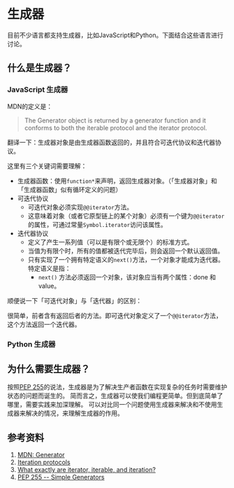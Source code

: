 # 生成器

目前不少语言都支持生成器，比如JavaScript和Python。下面结合这些语言进行讨论。

## 什么是生成器？

### JavaScript 生成器

MDN的定义是：

> The Generator object is returned by a generator function and it conforms to both the iterable protocol and the iterator protocol.

翻译一下：生成器对象是由生成器函数返回的，并且符合可迭代协议和迭代器协议。

这里有三个关键词需要理解：

- 生成器函数：使用`function*`来声明，返回生成器对象。（「生成器对象」和「生成器函数」似有循环定义的问题）
- 可迭代协议
  - 可迭代对象必须实现`@@iterator`方法。
  - 这意味着对象（或者它原型链上的某个对象）必须有一个键为`@@iterator`的属性，可通过常量`Symbol.iterator`访问该属性。
- 迭代器协议
  - 定义了产生一系列值（可以是有限个或无限个）的标准方式。
  - 当值为有限个时，所有的值都被迭代完毕后，则会返回一个默认返回值。
  - 只有实现了一个拥有特定语义的`next()`方法，一个对象才能成为迭代器。特定语义是指：
    - `next()` 方法必须返回一个对象，该对象应当有两个属性：done 和 value。

顺便说一下「可迭代对象」与「迭代器」的区别：

很简单，前者含有返回后者的方法。即可迭代对象定义了一个`@@iterator`方法，这个方法返回一个迭代器。

### Python 生成器

## 为什么需要生成器？

按照[PEP 255][4]的说法，生成器是为了解决生产者函数在实现复杂的任务时需要维护状态的问题而诞生的。
简而言之，生成器可以使我们编程更简单。但到底简单了哪里，需要实践来加深理解。
可以对比同一个问题使用生成器来解决和不使用生成器来解决的情况，来理解生成器的作用。

## 参考资料

1. [MDN: Generator][1]
2. [Iteration protocols][2]
3. [What exactly are iterator, iterable, and iteration?][3]
4. [PEP 255 -- Simple Generators][4]

  [1]: https://developer.mozilla.org/en-US/docs/Web/JavaScript/Reference/Global_Objects/Generator
  [2]: https://developer.mozilla.org/en-US/docs/Web/JavaScript/Reference/Iteration_protocols
  [3]: https://stackoverflow.com/questions/9884132/what-exactly-are-iterator-iterable-and-iteration
  [4]: https://www.python.org/dev/peps/pep-0255/
